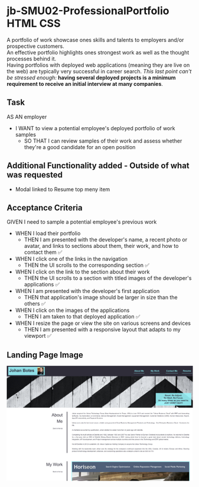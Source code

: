# jb-SMU02-ProfessionalPortfolio HTML CSS

A portfolio of work showcase ones skills and talents to employers and/or prospective customers. <br>
An effective portfolio highlights ones strongest work as well as the thought processes behind it. <br>
Having portfolios with deployed web applications (meaning they are live on the web) are typically very successful in career search. _This last point can't be stressed enough:_ **having several deployed projects is a minimum requirement to receive an initial interview at many companies**.

## Task

AS AN employer
- I WANT to view a potential employee's deployed portfolio of work samples
  - SO THAT I can review samples of their work and assess whether they're a good candidate for an open position

## Additional Functionality added - Outside of what was requested

- Modal linked to Resume top meny item

## Acceptance Criteria

GIVEN I need to sample a potential employee's previous work <br>
- WHEN I load their portfolio
  - THEN I am presented with the developer's name, a recent photo or avatar, and links to sections about them, their work, and how to contact them ✅
- WHEN I click one of the links in the navigation
  - THEN the UI scrolls to the corresponding section  ✅
- WHEN I click on the link to the section about their work
  - THEN the UI scrolls to a section with titled images of the developer's applications  ✅
- WHEN I am presented with the developer's first application
  - THEN that application's image should be larger in size than the others  ✅
- WHEN I click on the images of the applications
  - THEN I am taken to that deployed application  ✅
- WHEN I resize the page or view the site on various screens and devices
  - THEN I am presented with a responsive layout that adapts to my viewport  ✅
  
 ## Landing Page Image
  
  ![Professional Portfolio Landing Page](https://github.com/JohanBotes/jb-SMU02-ProfessionalPortfolio/blob/main/ProfessionalPortfolioProjectImage01.png)
